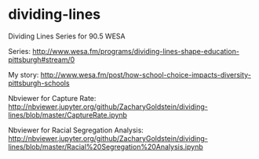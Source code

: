 # dividing-lines
Dividing Lines Series for 90.5 WESA

Series: http://www.wesa.fm/programs/dividing-lines-shape-education-pittsburgh#stream/0

My story: http://www.wesa.fm/post/how-school-choice-impacts-diversity-pittsburgh-schools

Nbviewer for Capture Rate: http://nbviewer.jupyter.org/github/ZacharyGoldstein/dividing-lines/blob/master/CaptureRate.ipynb

Nbviewer for Racial Segregation Analysis: http://nbviewer.jupyter.org/github/ZacharyGoldstein/dividing-lines/blob/master/Racial%20Segregation%20Analysis.ipynb
